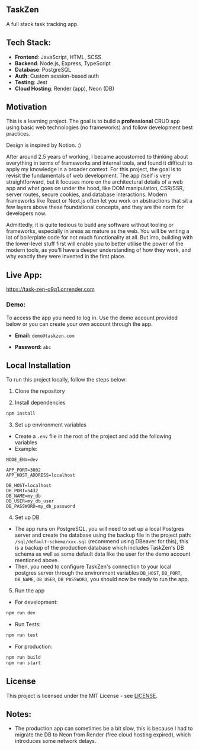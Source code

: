 ## TaskZen 

A full stack task tracking app.


## Tech Stack:

- **Frontend**: JavaScript, HTML, SCSS
- **Backend**: Node.js, Express, TypeScript
- **Database**: PostgreSQL
- **Auth**: Custom session-based auth
- **Testing**: Jest
- **Cloud Hosting**: Render (app), Neon (DB)


## Motivation

This is a learning project. The goal is to build a **professional** CRUD app using basic web technologies (no frameworks) and follow development best practices.

Design is inspired by Notion. :)

After around 2.5 years of working, I became accustomed to thinking about everything in terms of frameworks and internal tools, and found it difficult to apply my knowledge in a broader context. For this project, the goal is to revisit the fundamentals of web development. The app itself is very straightforward, but it focuses more on the architectural details of a web app and what goes on under the hood, like DOM manipulation, CSR/SSR, server routes, secure cookies, and database interactions. Modern frameworks like React or Next.js often let you work on abstractions that sit a few layers above these foundational concepts, and they are the norm for developers now.

Admittedly, it is quite tedious to build any software without tooling or frameworks, especially in areas as mature as the web. You will be writing a lot of boilerplate code for not much functionality at all. But imo, building with the lower-level stuff first will enable you to better utilise the power of the modern tools, as you'll have a deeper understanding of how they work, and why exactly they were invented in the first place.


## Live App:

https://task-zen-o9q1.onrender.com

### Demo:

To access the app you need to log in. Use the demo account provided below or you can create your own account through the app.

- **Email:** ```demo@taskzen.com```

- **Password:** ```abc```


## Local Installation

To run this project locally, follow the steps below:

1. Clone the repository

2. Install dependencies

```bash
npm install
```

3. Set up environment variables

- Create a `.env` file in the root of the project and add the following variables
- Example:
```
NODE_ENV=dev

APP_PORT=3002
APP_HOST_ADDRESS=localhost

DB_HOST=localhost
DB_PORT=5432
DB_NAME=my_db
DB_USER=my_db_user
DB_PASSWORD=my_db_password
```

4. Set up DB
- The app runs on PostgreSQL, you will need to set up a local Postgres server and create the database using the backup file in the project path: ```/sql/default-schema/xxx.sql``` (recommend using DBeaver for this), this is a backup of the production database which includes TaskZen's DB schema as well as some default data like the user for the demo account mentioned above.
- Then, you need to configure TaskZen's connection to your local postgres server through the environment variables ```DB_HOST```, ```DB_PORT```, ```DB_NAME```, ```DB_USER```, ```DB_PASSWORD```, you should now be ready to run the app.

5. Run the app
   
- For development:
```bash
npm run dev
```

- Run Tests:
```bash
npm run test
```

- For production:
```bash
npm run build
npm run start
```

## License

This project is licensed under the MIT License - see [LICENSE](LICENSE).


## Notes:

- The production app can sometimes be a bit slow, this is because I had to migrate the DB to Neon from Render (free cloud hosting expired), which introduces some network delays.














